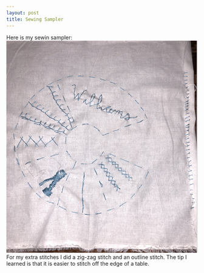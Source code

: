 ```yaml
---
layout: post
title: Sewing Sampler
---
```


Here is my sewin sampler: ![alt text](https://github.com/ref1williams/ref1williams.github.io/blob/master/img/sewing_sampler.png)
For my extra stitches I did a zig-zag stitch and an outline stitch.  The tip I learned is that it is easier to stitch off the edge of a table. 
